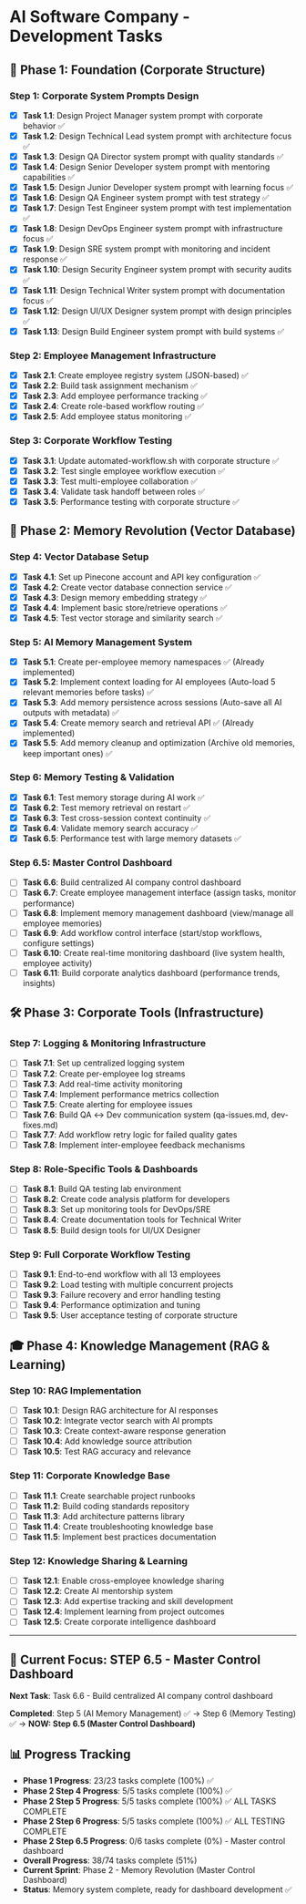 # AI Software Company - Development Tasks

## 🏢 Phase 1: Foundation (Corporate Structure)

### Step 1: Corporate System Prompts Design
- [x] **Task 1.1**: Design Project Manager system prompt with corporate behavior ✅
- [x] **Task 1.2**: Design Technical Lead system prompt with architecture focus ✅  
- [x] **Task 1.3**: Design QA Director system prompt with quality standards ✅
- [x] **Task 1.4**: Design Senior Developer system prompt with mentoring capabilities ✅
- [x] **Task 1.5**: Design Junior Developer system prompt with learning focus ✅
- [x] **Task 1.6**: Design QA Engineer system prompt with test strategy ✅
- [x] **Task 1.7**: Design Test Engineer system prompt with test implementation ✅
- [x] **Task 1.8**: Design DevOps Engineer system prompt with infrastructure focus ✅
- [x] **Task 1.9**: Design SRE system prompt with monitoring and incident response ✅
- [x] **Task 1.10**: Design Security Engineer system prompt with security audits ✅
- [x] **Task 1.11**: Design Technical Writer system prompt with documentation focus ✅
- [x] **Task 1.12**: Design UI/UX Designer system prompt with design principles ✅
- [x] **Task 1.13**: Design Build Engineer system prompt with build systems ✅

### Step 2: Employee Management Infrastructure
- [x] **Task 2.1**: Create employee registry system (JSON-based) ✅
- [x] **Task 2.2**: Build task assignment mechanism ✅
- [x] **Task 2.3**: Add employee performance tracking ✅
- [x] **Task 2.4**: Create role-based workflow routing ✅
- [x] **Task 2.5**: Add employee status monitoring ✅

### Step 3: Corporate Workflow Testing
- [x] **Task 3.1**: Update automated-workflow.sh with corporate structure ✅
- [x] **Task 3.2**: Test single employee workflow execution ✅
- [x] **Task 3.3**: Test multi-employee collaboration ✅
- [x] **Task 3.4**: Validate task handoff between roles ✅
- [x] **Task 3.5**: Performance testing with corporate structure ✅

## 🧠 Phase 2: Memory Revolution (Vector Database)

### Step 4: Vector Database Setup
- [x] **Task 4.1**: Set up Pinecone account and API key configuration ✅
- [x] **Task 4.2**: Create vector database connection service ✅
- [x] **Task 4.3**: Design memory embedding strategy ✅
- [x] **Task 4.4**: Implement basic store/retrieve operations ✅
- [x] **Task 4.5**: Test vector storage and similarity search ✅

### Step 5: AI Memory Management System
- [x] **Task 5.1**: Create per-employee memory namespaces ✅ (Already implemented)
- [x] **Task 5.2**: Implement context loading for AI employees (Auto-load 5 relevant memories before tasks) ✅
- [x] **Task 5.3**: Add memory persistence across sessions (Auto-save all AI outputs with metadata) ✅
- [x] **Task 5.4**: Create memory search and retrieval API ✅ (Already implemented)
- [x] **Task 5.5**: Add memory cleanup and optimization (Archive old memories, keep important ones) ✅

### Step 6: Memory Testing & Validation
- [x] **Task 6.1**: Test memory storage during AI work ✅
- [x] **Task 6.2**: Test memory retrieval on restart ✅
- [x] **Task 6.3**: Test cross-session context continuity ✅
- [x] **Task 6.4**: Validate memory search accuracy ✅
- [x] **Task 6.5**: Performance test with large memory datasets ✅

### Step 6.5: Master Control Dashboard
- [ ] **Task 6.6**: Build centralized AI company control dashboard
- [ ] **Task 6.7**: Create employee management interface (assign tasks, monitor performance)
- [ ] **Task 6.8**: Implement memory management dashboard (view/manage all employee memories)
- [ ] **Task 6.9**: Add workflow control interface (start/stop workflows, configure settings)
- [ ] **Task 6.10**: Create real-time monitoring dashboard (live system health, employee activity)
- [ ] **Task 6.11**: Build corporate analytics dashboard (performance trends, insights)

## 🛠️ Phase 3: Corporate Tools (Infrastructure)

### Step 7: Logging & Monitoring Infrastructure
- [ ] **Task 7.1**: Set up centralized logging system
- [ ] **Task 7.2**: Create per-employee log streams
- [ ] **Task 7.3**: Add real-time activity monitoring
- [ ] **Task 7.4**: Implement performance metrics collection
- [ ] **Task 7.5**: Create alerting for employee issues
- [ ] **Task 7.6**: Build QA ↔ Dev communication system (qa-issues.md, dev-fixes.md)
- [ ] **Task 7.7**: Add workflow retry logic for failed quality gates
- [ ] **Task 7.8**: Implement inter-employee feedback mechanisms

### Step 8: Role-Specific Tools & Dashboards
- [ ] **Task 8.1**: Build QA testing lab environment
- [ ] **Task 8.2**: Create code analysis platform for developers
- [ ] **Task 8.3**: Set up monitoring tools for DevOps/SRE
- [ ] **Task 8.4**: Create documentation tools for Technical Writer
- [ ] **Task 8.5**: Build design tools for UI/UX Designer

### Step 9: Full Corporate Workflow Testing
- [ ] **Task 9.1**: End-to-end workflow with all 13 employees
- [ ] **Task 9.2**: Load testing with multiple concurrent projects
- [ ] **Task 9.3**: Failure recovery and error handling testing
- [ ] **Task 9.4**: Performance optimization and tuning
- [ ] **Task 9.5**: User acceptance testing of corporate structure

## 🎓 Phase 4: Knowledge Management (RAG & Learning)

### Step 10: RAG Implementation
- [ ] **Task 10.1**: Design RAG architecture for AI responses
- [ ] **Task 10.2**: Integrate vector search with AI prompts
- [ ] **Task 10.3**: Create context-aware response generation
- [ ] **Task 10.4**: Add knowledge source attribution
- [ ] **Task 10.5**: Test RAG accuracy and relevance

### Step 11: Corporate Knowledge Base
- [ ] **Task 11.1**: Create searchable project runbooks
- [ ] **Task 11.2**: Build coding standards repository
- [ ] **Task 11.3**: Add architecture patterns library
- [ ] **Task 11.4**: Create troubleshooting knowledge base
- [ ] **Task 11.5**: Implement best practices documentation

### Step 12: Knowledge Sharing & Learning
- [ ] **Task 12.1**: Enable cross-employee knowledge sharing
- [ ] **Task 12.2**: Create AI mentorship system
- [ ] **Task 12.3**: Add expertise tracking and skill development
- [ ] **Task 12.4**: Implement learning from project outcomes
- [ ] **Task 12.5**: Create corporate intelligence dashboard

---

## 🎯 Current Focus: **STEP 6.5 - Master Control Dashboard**

**Next Task**: Task 6.6 - Build centralized AI company control dashboard

**Completed**: Step 5 (AI Memory Management) ✅ → Step 6 (Memory Testing) ✅ → **NOW: Step 6.5 (Master Control Dashboard)**

## 📊 Progress Tracking
- **Phase 1 Progress**: 23/23 tasks complete (100%) ✅
- **Phase 2 Step 4 Progress**: 5/5 tasks complete (100%) ✅
- **Phase 2 Step 5 Progress**: 5/5 tasks complete (100%) ✅ ALL TASKS COMPLETE
- **Phase 2 Step 6 Progress**: 5/5 tasks complete (100%) ✅ ALL TESTING COMPLETE
- **Phase 2 Step 6.5 Progress**: 0/6 tasks complete (0%) - Master control dashboard
- **Overall Progress**: 38/74 tasks complete (51%)
- **Current Sprint**: Phase 2 - Memory Revolution (Master Control Dashboard)
- **Status**: Memory system complete, ready for dashboard development ✅